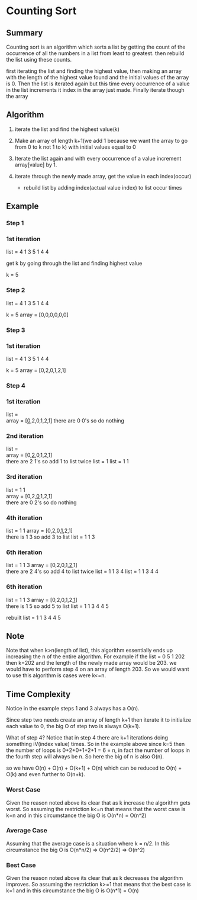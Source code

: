 # Counting Sort

## Summary

Counting sort is an algorithm which sorts a list by getting the count of the occurrence of all the numbers in a list from least to greatest. then rebuild the list using these counts.

first iterating the list and finding the highest value, then making an array with the length of the highest value found and the initial values of the array is 0. Then the list is iterated again but this time every occurrence of a value in the list increments it index in the array just made. Finally iterate though the array

## Algorithm

1. iterate the list and find the highest value(k)

2. Make an array of length k+1(we add 1 because we want the array to go from 0 to k not 1 to k) with initial values equal to 0

3. Iterate the list again and with every occurrence of a value increment array[value] by 1.

4. iterate through the newly made array, get the value in each index(occur)
   - rebuild list by adding index(actual value index) to list occur times

## Example

### Step 1

### 1st iteration

list = 4 1 3 5 1 4 4

get k by going through the list and finding highest value

k = 5

### Step 2

list = 4 1 3 5 1 4 4

k = 5
array = [0,0,0,0,0,0]

### Step 3

### 1st iteration

list = 4 1 3 5 1 4 4

k = 5
array = [0,2,0,1,2,1]

### Step 4

### 1st iteration

list =  
array = [<ins>0</ins>,2,0,1,2,1]
there are 0 0's so do nothing

### 2nd iteration

list =  
array = [0,<ins>2</ins>,0,1,2,1]  
there are 2 1's so add 1 to list twice
list = 1
list = 1 1

### 3rd iteration

list = 1 1  
array = [0,2,<ins>0</ins>,1,2,1]  
there are 0 2's so do nothing

### 4th iteration

list = 1 1
array = [0,2,0,<ins>1</ins>,2,1]  
there is 1 3 so add 3 to list
list = 1 1 3

### 6th iteration

list = 1 1 3
array = [0,2,0,1,<ins>2</ins>,1]  
there are 2 4's so add 4 to list twice
list = 1 1 3 4
list = 1 1 3 4 4

### 6th iteration

list = 1 1 3
array = [0,2,0,1,2,<ins>1</ins>]  
there is 1 5 so add 5 to list
list = 1 1 3 4 4 5

rebuilt list = 1 1 3 4 4 5

## Note

Note that when k>n(length of list), this algorithm essentially ends up increasing the n of the entire algorithm. For example if the list = 0 5 1 202 then k=202 and the length of the newly made array would be 203. we would have to perform step 4 on an array of length 203. So we would want to use this algorithm is cases were k<=n.

## Time Complexity

Notice in the example steps 1 and 3 always has a O(n).

Since step two needs create an array of length k+1 then iterate it to initialize each value to 0, the big O of step two is always O(k+1).

What of step 4? Notice that in step 4 there are k+1 iterations doing something iV(index value) times. So in the example above since k=5 then the number of loops is 0+2+0+1+2+1 = 6 = n, in fact the number of loops in the fourth step will always be n. So here the big of n is also O(n).

so we have O(n) + O(n) + O(k+1) + O(n) which can be reduced to O(n) + O(k) and even further to O(n+k).

### Worst Case

Given the reason noted above its clear that as k increase the algorithm gets worst. So assuming the restriction k<=n that means that the worst case is k=n and in this circumstance the big O is O(n\*n) = O(n^2)

### Average Case

Assuming that the average case is a situation where k = n/2.
In this circumstance the big O is O(n\*n/2) => O(n^2/2) => O(n^2)

### Best Case

Given the reason noted above its clear that as k decreases the algorithm improves. So assuming the restriction k>=1 that means that the best case is k=1 and in this circumstance the big O is O(n\*1) = O(n)
